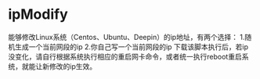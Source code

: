 # ipModify
能够修改Linux系统（Centos、Ubuntu、Deepin）的ip地址，有两个选择： 1.随机生成一个当前网段的ip 2.你自己写一个当前网段的ip  下载该脚本执行后，若ip没变化，请自行根据系统执行相应的重启网卡命令，或者统一执行reboot重启系统，就能让新修改的ip生效。
